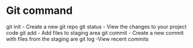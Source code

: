 # Git command

git init - Create a new git repo
git status - View the changes to your project code
git add - Add files to staging area
git commit - Create a new commit with files from the staging are
git log -View recent commits